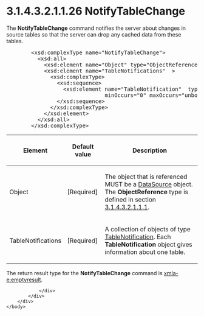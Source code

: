 <html dir="LTR" xmlns:mshelp="http://msdn.microsoft.com/mshelp" xmlns:ddue="http://ddue.schemas.microsoft.com/authoring/2003/5" xmlns:xlink="http://www.w3.org/1999/xlink" xmlns:tool="http://www.microsoft.com/tooltip">
    <head>
        <meta http-equiv="Content-Type" content="text/html; CHARSET=utf-8"></meta>
        <meta name="save" content="history"></meta>
        <title>3.1.4.3.2.1.1.26 NotifyTableChange</title>
        <xml>
            <mshelp:toctitle title="3.1.4.3.2.1.1.26 NotifyTableChange"></mshelp:toctitle>
            <mshelp:rltitle title="[MS-SSAS]: NotifyTableChange"></mshelp:rltitle>
            <mshelp:keyword index="A" term="f52666f6-a501-4f7b-b798-bc026b4474ea"></mshelp:keyword>
            <mshelp:attr name="DCSext.ContentType" value="open specification"></mshelp:attr>
            <mshelp:attr name="AssetID" value="f52666f6-a501-4f7b-b798-bc026b4474ea"></mshelp:attr>
            <mshelp:attr name="TopicType" value="kbRef"></mshelp:attr>
            <mshelp:attr name="DCSext.Title" value="[MS-SSAS]: NotifyTableChange" />
        </xml>
    </head>
    <body>
        <div id="header">
            <h1 class="heading">3.1.4.3.2.1.1.26 NotifyTableChange</h1>
        </div>
        <div id="mainSection">
            <div id="mainBody">
                <div id="allHistory" class="saveHistory"></div>
                <div id="sectionSection0" class="section" name="collapseableSection">
                    

<p>The <b>NotifyTableChange</b> command notifies the server
about changes in source tables so that the server can drop any cached data from
these tables.</p>

<dl>
<dd>
<div><pre>   &lt;xsd:complexType name=&quot;NotifyTableChange&quot;&gt;
     &lt;xsd:all&gt;
       &lt;xsd:element name=&quot;Object&quot; type=&quot;ObjectReference&quot; /&gt;
       &lt;xsd:element name=&quot;TableNotifications&quot;  &gt;
         &lt;xsd:complexType&gt;
           &lt;xsd:sequence&gt;
             &lt;xsd:element name=&quot;TableNotification&quot;  type=&quot;TableNotification&quot;
                          minOccurs=&quot;0&quot; maxOccurs=&quot;unbounded&quot;/&gt;
           &lt;/xsd:sequence&gt;
         &lt;/xsd:complexType&gt;
       &lt;/xsd:element&gt;
     &lt;/xsd:all&gt;
   &lt;/xsd:complexType&gt;
</pre></div>
</dd></dl>

<table>
 <thead>
  <tr>
   <th>
   <p>Element</p>
   </th>
   <th>
   <p>Default value</p>
   </th>
   <th>
   <p>Description</p>
   </th>
  </tr>
 </thead>
 <tr>
  <td>
  <p>Object</p>
  </td>
  <td>
  <p>[Required]</p>
  </td>
  <td>
  <p>The object that is referenced MUST be a <a href="3923a7c5-6a41-444a-ac09-a04db51cd739.htm">DataSource</a> object. The <b>ObjectReference</b>
  type is defined in section <a href="26834101-a86b-4365-8e58-d6e4a6ad377d.htm">3.1.4.3.2.1.1.1</a>.</p>
  </td>
 </tr>
 <tr>
  <td>
  <p>TableNotifications</p>
  </td>
  <td>
  <p>[Required]</p>
  </td>
  <td>
  <p>A collection of objects of type <a href="3e4a46de-c872-4ad8-85a5-c9a18525aec8.htm">TableNotification</a>. Each <b>TableNotification</b>
  object gives information about one table. </p>
  </td>
 </tr>
</table>

<p>The return result type for the <b>NotifyTableChange</b>
command is <a href="e2751688-2c1a-479c-85b4-54bb909183aa.htm">xmla-e:emptyresult</a>.</p>


                </div>
            </div>
        </div>
    </body>
</html>